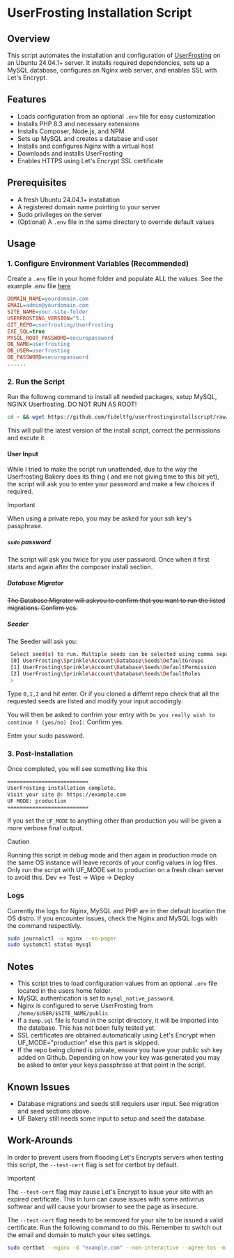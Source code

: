 # UserFrosting Installation Script

## Overview
This script automates the installation and configuration of [UserFrosting](https://www.userfrosting.com/) on an Ubuntu 24.04.1+ server. It installs required dependencies, sets up a MySQL database, configures an Nginx web server, and enables SSL with Let's Encrypt.

## Features
- Loads configuration from an optional `.env` file for easy customization
- Installs PHP 8.3 and necessary extensions
- Installs Composer, Node.js, and NPM
- Sets up MySQL and creates a database and user
- Installs and configures Nginx with a virtual host
- Downloads and installs UserFrosting
- Enables HTTPS using Let's Encrypt SSL certificate

## Prerequisites
- A fresh Ubuntu 24.04.1+ installation
- A registered domain name pointing to your server
- Sudo privileges on the server
- (Optional) A `.env` file in the same directory to override default values

## Usage
### 1. Configure Environment Variables (Recommended)
Create a `.env` file in your home folder and populate ALL the values. See the example .env file [here](https://github.com/fideltfg/userfrostinginstallscript/blob/main/.env_example)
```ini
DOMAIN_NAME=yourdomain.com
EMAIL=admin@yourdomain.com
SITE_NAME=your-site-folder
USERFROSTING_VERSION=^5.1
GIT_REPO=userfrosting/UserFrosting
EXE_SQL=true
MYSQL_ROOT_PASSWORD=securepassword
DB_NAME=userfrosting
DB_USER=userfrosting
DB_PASSWORD=securepassword
......
```

### 2. Run the Script
Run the followng command to install all needed packages, setup MySQL, NGINX Userfrosting. DO NOT RUN AS ROOT!
```bash
cd ~ && wget https://github.com/fideltfg/userfrostinginstallscript/raw/refs/heads/main/UserfrostingInstallScript.sh -O UserfrostingInstallScript.sh && chmod +x UserfrostingInstallScript.sh && ./UserfrostingInstallScript.sh
```
This will pull the latest version of the install script, correct the permissions and excute it. 

#### User Input
While I tried to make the script run unattended, due to the way the Userfrosting Bakery does its thing ( and me not giving time to this bit yet), the script will ask you to enter your password and make a few choices if required.


> [!IMPORTANT]
> When using a private repo, you may be asked for your ssh key's passphrase.

##### `sudo` password
The script will ask you twice for you user password. Once when it first starts and again after the composer install section.

##### Database Migrator
~~The Database Migrator will askyou to confirm that you want to run the listed migrations. Confirm yes.~~

##### Seeder
The Seeder will ask you:
 
```bash
 Select seed(s) to run. Multiple seeds can be selected using comma separated values:
 [0] UserFrosting\Sprinkle\Account\Database\Seeds\DefaultGroups
 [1] UserFrosting\Sprinkle\Account\Database\Seeds\DefaultPermission
 [2] UserFrosting\Sprinkle\Account\Database\Seeds\DefaultRoles
 >
```
Type `0,1,2` and hit enter. Or if you cloned a differnt repo check that all the requested seeds are listed and modify your input accodingly.

You will then be asked to confrim your entry with `Do you really wish to continue ? (yes/no) [no]:` Confirm yes.

Enter your sudo password.

### 3. Post-Installation
Once completed, you will see something like this 
```bash
==========================
UserFrosting installation complete.
Visit your site @: https://example.com
UF MODE: production
==========================
```

If you set the `UF_MODE` to anything other than production you will be given a more verbose final output.

> [!CAUTION]
> Running this script in debug mode and then again in production mode on the same OS instance will leave records of your config values in log files.
> Only run the script with UF_MODE set to production on a fresh clean server to avoid this. Dev &harr; Test &rarr; Wipe &rarr; Deploy

### Logs
Currently the logs for Nginx, MySQL and PHP are in ther default location the OS distro.
If you encounter issues, check the Nginx and MySQL logs with the command respectivly.
```bash
sudo journalctl -u nginx --no-pager
sudo systemctl status mysql
```

## Notes
- This script tries to load configuration values from an optional `.env` file located in the users home folder.
- MySQL authentication is set to `mysql_native_password`.
- Nginx is configured to serve UserFrosting from `/home/$USER/$SITE_NAME/public`.
- If a `dump.sql` file is found in the script directory, it will be imported into the database. This has not been fully tested yet.
- SSL certificates are obtained automatically using Let's Encrypt when UF_MODE="production" else this part is skipped.
- If the repo being cloned is private, ensure you have your public ssh key added on Github. Depending on how your key was generated you may be asked to enter your keys passphrase at that point in the script.

## Known Issues
- Database migrations and seeds still requiers user input. See migration and seed sections above.
- UF Bakery still needs some input to setup and seed the database.

## Work-Arounds
In order to prevent users from flooding Let's Encrypts servers when testing this script, the `--test-cert` flag is set for certbot by default. 

> [!IMPORTANT]  
> The `--test-cert` flag may cause Let's Encrypt to issue your site with an expired certificate. This in turn can cause issues with some antivirus softwear and will cause your browser to see the page as insecure.

The `--test-cert` flag needs to be removed for your site to be issued a valid certificate. Run the following command to do this. Remember to switch out the email and domain to match your sites settings.
```bash
sudo certbot --nginx -d "example.com" --non-interactive --agree-tos -m "youremail@example.com" && sudo systemctl reload nginx
```
